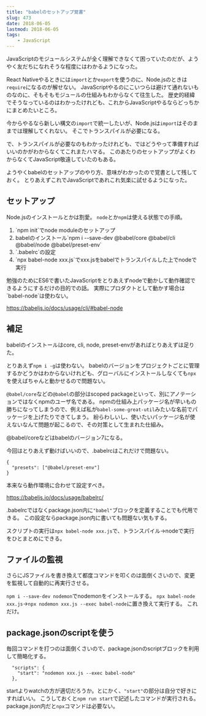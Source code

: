 ```yaml
---
title: "babelのセットアップ覚書"
slug: 473
date: 2018-06-05
lastmod: 2018-06-05
tags:
    - JavaScript
---
```


JavaScriptのモジュールシステムが全く理解できなくて困っていたのだが、ようやく友だちになれそうな程度にはわかるようになった。

React Nativeやるときには`import`とか`export`を使うのに、Node.jsのときは`require`になるのが解せない。
JavaScriptやるのにこいつらは避けて通れないものなのに、そもそもモジュールの仕組みもわからなくて往生した。
歴史的経緯でそうなっているのはわかったけれども、これからJavaScriptやるならどっちかにまとめたいところ。

今からやるなら新しい構文の`import`で統一したいが、Node.jsは`import`はそのままでは理解してくれない。
そこでトランスパイルが必要になる。

で、トランスパイルが必要なのもわかったけれども、ではどうやって準備すればいいのかがわからなくてこれまたハマる。
このあたりのセットアップがよくわからなくてJavaScript敬遠していたのもある。

ようやくbabelのセットアップのやり方、意味がわかったので覚書として残しておく。
とりあえずこれでJavaScriptであれこれ気楽に試せるようになった。


## セットアップ


Node.jsのインストールとかは割愛。
`node`とか`npm`は使える状態での手順。

<ol>
<li>`npm init`でnode moduleのセットアップ</li>
<li>babelのインストール`npm i --save-dev @babel/core @babel/cli @babel/node @babel/preset-env`</li>
<li>`.babelrc`の設定</li>
<li>`npx babel-node xxx.js`でxxx.jsをbabelでトランスパイルした上でnodeで実行</li>
</ol>
勉強のためにES6で書いたJavaScriptをとりあえずnodeで動かして動作確認できるようにするだけの目的での話。
実際にプロダクトとして動かす場合は`babel-node`は使わない。

<a href="https://babeljs.io/docs/usage/cli/#babel-node">https://babeljs.io/docs/usage/cli/#babel-node</a>


## 補足


babelのインストールはcore, cli, node, preset-envがあればとりあえずは足りた。

とりあえず`npm i -g`は使わない。
babelのバージョンをプロジェクトごとに管理するかどうかはわからないけれども、グローバルにインストールしなくても`npx`を使えばちゃんと動かせるので問題ない。

`@babel/core`などの`@babel`の部分はscoped packageといって、別にアノテーションではなくnpmのユーザ名である。
npmの仕組み上パッケージ名が早いもの勝ちになってしまうので、例えば私が`babel-some-great-util`みたいな名前でパッケージを上げたりできてしまう。
紛らわしいし、使いたいパッケージ名が使えないなんて問題が起こるので、その対策として生まれた仕組み。

@babel/coreなどはbabelのバージョン7になる。

今回はとりあえず動けばいいので、.babelrcはこれだけで問題ない。


```
{
  "presets": ["@babel/preset-env"]
}
```

本来なら動作環境に合わせて設定すべき。

<a href="https://babeljs.io/docs/usage/babelrc/">https://babeljs.io/docs/usage/babelrc/</a>

.babelrcではなくpackage.json内に`"babel"`ブロックを定義することでも代用できる。
この設定ならpackage.json内に書いても問題ない気もする。

スクリプトの実行は`npx babel-node xxx.js`で、トランスパイル→nodeで実行をひとまとめにできる。


## ファイルの監視


さらにJSファイルを書き換えて都度コマンドを叩くのは面倒くさいので、変更を監視して自動的に再実行させる。

`npm i --save-dev nodemon`でnodemonをインストールする。
`npx babel-node xxx.js`→`npx nodemon xxx.js --exec babel-node`に置き換えて実行する。
これだけ。


## package.jsonのscriptを使う


毎回コマンドを打つのは面倒くさいので、package.jsonのscriptブロックを利用して簡略化する。


```
  "scripts": {
    "start": "nodemon xxx.js --exec babel-node"
  },
```

startよりwatchの方が適切だろうか。とにかく、`"start"`の部分は自分で好きにすればいい。
こうしておくと`npm run start`で記述したコマンドが実行される。
package.json内だと`npx`コマンドは必要ない。


  
